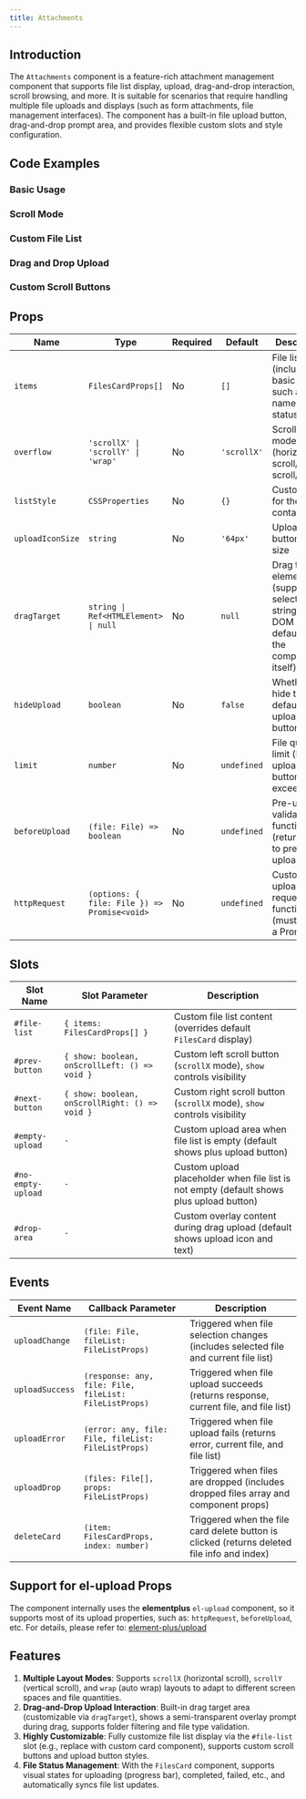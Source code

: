 ```yaml
---
title: Attachments
---
```


## Introduction

The `Attachments` component is a feature-rich attachment management component that supports file list display, upload, drag-and-drop interaction, scroll browsing, and more. It is suitable for scenarios that require handling multiple file uploads and displays (such as form attachments, file management interfaces). The component has a built-in file upload button, drag-and-drop prompt area, and provides flexible custom slots and style configuration.

## Code Examples

### Basic Usage

<demo src="./demos/base.vue"></demo>

### Scroll Mode

<demo src="./demos/scroll-mode.vue"></demo>

### Custom File List

<demo src="./demos/custom-list.vue"></demo>

### Drag and Drop Upload

<demo src="./demos/drag-upload.vue"></demo>

### Custom Scroll Buttons

<demo src="./demos/custom-scroll-buttons.vue"></demo>

## Props

| Name             | Type                                         | Required | Default     | Description                                                                                 |
| ---------------- | -------------------------------------------- | -------- | ----------- | ------------------------------------------------------------------------------------------- |
| `items`          | `FilesCardProps[]`                           | No       | `[]`        | File list data (includes basic file info such as name, type, status, etc.)                  |
| `overflow`       | `'scrollX' \| 'scrollY' \| 'wrap'`           | No       | `'scrollX'` | Scroll layout mode (horizontal scroll/vertical scroll/wrap)                                 |
| `listStyle`      | `CSSProperties`                              | No       | `{}`        | Custom style for the list container                                                         |
| `uploadIconSize` | `string`                                     | No       | `'64px'`    | Upload button icon size                                                                     |
| `dragTarget`     | `string \| Ref<HTMLElement> \| null`         | No       | `null`      | Drag target element (supports selector string or DOM ref, defaults to the component itself) |
| `hideUpload`     | `boolean`                                    | No       | `false`     | Whether to hide the default upload button                                                   |
| `limit`          | `number`                                     | No       | `undefined` | File quantity limit (hides upload button if exceeded)                                       |
| `beforeUpload`   | `(file: File) => boolean`                    | No       | `undefined` | Pre-upload validation function (return `false` to prevent upload)                           |
| `httpRequest`    | `(options: { file: File }) => Promise<void>` | No       | `undefined` | Custom upload request function (must return a Promise)                                      |

## Slots

| Slot Name          | Slot Parameter                                 | Description                                                                              |
| ------------------ | ---------------------------------------------- | ---------------------------------------------------------------------------------------- |
| `#file-list`       | `{ items: FilesCardProps[] }`                  | Custom file list content (overrides default `FilesCard` display)                         |
| `#prev-button`     | `{ show: boolean, onScrollLeft: () => void }`  | Custom left scroll button (`scrollX` mode), `show` controls visibility                   |
| `#next-button`     | `{ show: boolean, onScrollRight: () => void }` | Custom right scroll button (`scrollX` mode), `show` controls visibility                  |
| `#empty-upload`    | `-`                                            | Custom upload area when file list is empty (default shows plus upload button)            |
| `#no-empty-upload` | `-`                                            | Custom upload placeholder when file list is not empty (default shows plus upload button) |
| `#drop-area`       | `-`                                            | Custom overlay content during drag upload (default shows upload icon and text)           |

## Events

| Event Name      | Callback Parameter                                     | Description                                                                                 |
| --------------- | ------------------------------------------------------ | ------------------------------------------------------------------------------------------- |
| `uploadChange`  | `(file: File, fileList: FileListProps)`                | Triggered when file selection changes (includes selected file and current file list)        |
| `uploadSuccess` | `(response: any, file: File, fileList: FileListProps)` | Triggered when file upload succeeds (returns response, current file, and file list)         |
| `uploadError`   | `(error: any, file: File, fileList: FileListProps)`    | Triggered when file upload fails (returns error, current file, and file list)               |
| `uploadDrop`    | `(files: File[], props: FileListProps)`                | Triggered when files are dropped (includes dropped files array and component props)         |
| `deleteCard`    | `(item: FilesCardProps, index: number)`                | Triggered when the file card delete button is clicked (returns deleted file info and index) |

## Support for el-upload Props

The component internally uses the **elementplus** `el-upload` component, so it supports most of its upload properties, such as: `httpRequest`, `beforeUpload`, etc. For details, please refer to: [element-plus/upload](https://element-plus.org/zh-CN/component/upload.html)

## Features

1. **Multiple Layout Modes**: Supports `scrollX` (horizontal scroll), `scrollY` (vertical scroll), and `wrap` (auto wrap) layouts to adapt to different screen spaces and file quantities.
2. **Drag-and-Drop Upload Interaction**: Built-in drag target area (customizable via `dragTarget`), shows a semi-transparent overlay prompt during drag, supports folder filtering and file type validation.
3. **Highly Customizable**: Fully customize file list display via the `#file-list` slot (e.g., replace with custom card component), supports custom scroll buttons and upload button styles.
4. **File Status Management**: With the `FilesCard` component, supports visual states for uploading (progress bar), completed, failed, etc., and automatically syncs file list updates.
